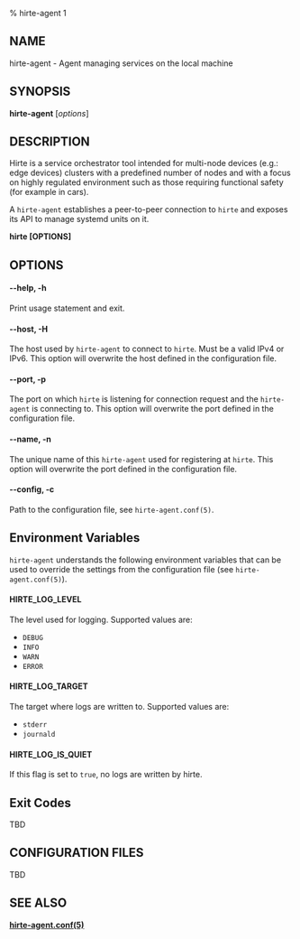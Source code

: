 % hirte-agent 1

## NAME

hirte-agent - Agent managing services on the local machine

## SYNOPSIS

**hirte-agent** [*options*]

## DESCRIPTION

Hirte is a service orchestrator tool intended for multi-node devices (e.g.: edge devices) clusters with a predefined number of nodes and with a focus on highly regulated environment such as those requiring functional safety (for example in cars).

A `hirte-agent` establishes a peer-to-peer connection to `hirte` and exposes its API to manage systemd units on it.

**hirte [OPTIONS]**

## OPTIONS

#### **--help**, **-h**

Print usage statement and exit.

#### **--host**, **-H**

The host used by `hirte-agent` to connect to `hirte`. Must be a valid IPv4 or IPv6. This option will overwrite the host defined in the configuration file.

#### **--port**, **-p**

The port on which `hirte` is listening for connection request and the `hirte-agent` is connecting to. This option will overwrite the port defined in the configuration file.

#### **--name**, **-n**

The unique name of this `hirte-agent` used for registering at `hirte`. This option will overwrite the port defined in the configuration file.

#### **--config**, **-c**

Path to the configuration file, see `hirte-agent.conf(5)`.

## Environment Variables

`hirte-agent` understands the following environment variables that can be used to override the settings from the configuration file (see `hirte-agent.conf(5)`).

#### **HIRTE_LOG_LEVEL**

The level used for logging. Supported values are:

- `DEBUG`
- `INFO`
- `WARN`
- `ERROR`

#### **HIRTE_LOG_TARGET**

The target where logs are written to. Supported values are:

- `stderr`
- `journald`

#### **HIRTE_LOG_IS_QUIET**

If this flag is set to `true`, no logs are written by hirte.

## Exit Codes

TBD

## CONFIGURATION FILES

TBD

## SEE ALSO

**[hirte-agent.conf(5)](https://github.com/containers/hirte/blob/main/doc/man/hirte-agent.conf.5.md)**
